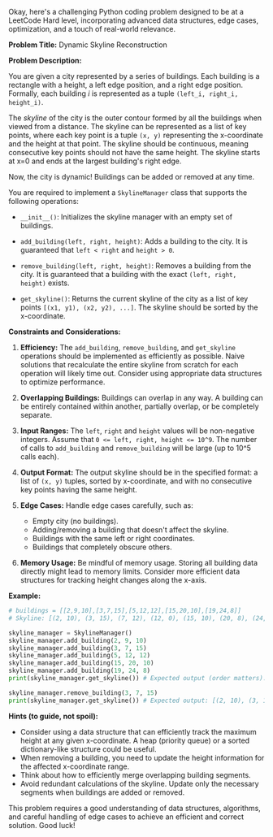 Okay, here's a challenging Python coding problem designed to be at a LeetCode Hard level, incorporating advanced data structures, edge cases, optimization, and a touch of real-world relevance.

**Problem Title:**  Dynamic Skyline Reconstruction

**Problem Description:**

You are given a city represented by a series of buildings. Each building is a rectangle with a height, a left edge position, and a right edge position.  Formally, each building *i* is represented as a tuple `(left_i, right_i, height_i)`.

The *skyline* of the city is the outer contour formed by all the buildings when viewed from a distance.  The skyline can be represented as a list of key points, where each key point is a tuple `(x, y)` representing the x-coordinate and the height at that point.  The skyline should be continuous, meaning consecutive key points should not have the same height.  The skyline starts at x=0 and ends at the largest building's right edge.

Now, the city is dynamic! Buildings can be added or removed at any time.

You are required to implement a `SkylineManager` class that supports the following operations:

*   `__init__()`: Initializes the skyline manager with an empty set of buildings.

*   `add_building(left, right, height)`: Adds a building to the city.  It is guaranteed that `left < right` and `height > 0`.

*   `remove_building(left, right, height)`: Removes a building from the city. It is guaranteed that a building with the exact `(left, right, height)` exists.

*   `get_skyline()`:  Returns the current skyline of the city as a list of key points `[(x1, y1), (x2, y2), ...]`. The skyline should be sorted by the x-coordinate.

**Constraints and Considerations:**

1.  **Efficiency:** The `add_building`, `remove_building`, and `get_skyline` operations should be implemented as efficiently as possible. Naive solutions that recalculate the entire skyline from scratch for each operation will likely time out.  Consider using appropriate data structures to optimize performance.

2.  **Overlapping Buildings:** Buildings can overlap in any way.  A building can be entirely contained within another, partially overlap, or be completely separate.

3.  **Input Ranges:** The `left`, `right` and `height` values will be non-negative integers.  Assume that `0 <= left, right, height <= 10^9`. The number of calls to `add_building` and `remove_building` will be large (up to 10^5 calls each).

4.  **Output Format:** The output skyline should be in the specified format: a list of `(x, y)` tuples, sorted by x-coordinate, and with no consecutive key points having the same height.

5.  **Edge Cases:** Handle edge cases carefully, such as:
    *   Empty city (no buildings).
    *   Adding/removing a building that doesn't affect the skyline.
    *   Buildings with the same left or right coordinates.
    *   Buildings that completely obscure others.

6.  **Memory Usage:** Be mindful of memory usage. Storing all building data directly might lead to memory limits. Consider more efficient data structures for tracking height changes along the x-axis.

**Example:**

```python
# buildings = [[2,9,10],[3,7,15],[5,12,12],[15,20,10],[19,24,8]]
# Skyline: [(2, 10), (3, 15), (7, 12), (12, 0), (15, 10), (20, 8), (24, 0)]

skyline_manager = SkylineManager()
skyline_manager.add_building(2, 9, 10)
skyline_manager.add_building(3, 7, 15)
skyline_manager.add_building(5, 12, 12)
skyline_manager.add_building(15, 20, 10)
skyline_manager.add_building(19, 24, 8)
print(skyline_manager.get_skyline()) # Expected output (order matters): [(2, 10), (3, 15), (7, 12), (12, 0), (15, 10), (20, 8), (24, 0)]

skyline_manager.remove_building(3, 7, 15)
print(skyline_manager.get_skyline()) # Expected output: [(2, 10), (3, 12), (9, 0), (15, 10), (20, 8), (24, 0)]
```

**Hints (to guide, not spoil):**

*   Consider using a data structure that can efficiently track the maximum height at any given x-coordinate. A heap (priority queue) or a sorted dictionary-like structure could be useful.
*   When removing a building, you need to update the height information for the affected x-coordinate range.
*   Think about how to efficiently merge overlapping building segments.
*   Avoid redundant calculations of the skyline.  Update only the necessary segments when buildings are added or removed.

This problem requires a good understanding of data structures, algorithms, and careful handling of edge cases to achieve an efficient and correct solution. Good luck!
